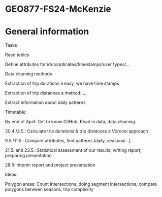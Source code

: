 # GEO877-FS24-McKenzie
# General information

Tasks 

Read tables 

Define attributes for id/coordinates/timestamps/user types/... 

Data cleaning methods 

Extraction of trip durations à easy, we have time stamps 

Extraction of trip distances à method: …. 

Extract information about daily patterns 

 

Timetable:  

By end of April: Get to know GitHub, Read in data, data cleaning 

30.4./2.5.: Calculate trip durations & trip distances à Voronoi approach 

9.5./11.5.: Compare attributes, find patterns (daily, seasonal…) 

21.5. and 23.5.: Statistical assessment of our results, writing report, preparing presentation 

28.5: Interim report and project presentation 

 

Ideas: 

Polygon areas: Count intersections, doing segment intersections, compare polygons between seasons, trip complexity  
